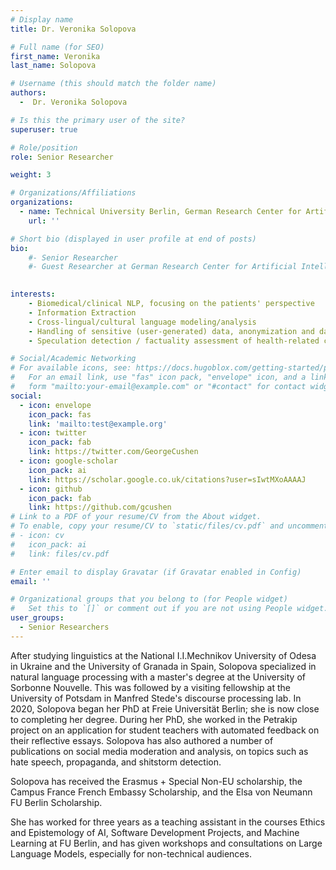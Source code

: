 ```yaml
---
# Display name
title: Dr. Veronika Solopova

# Full name (for SEO)
first_name: Veronika
last_name: Solopova

# Username (this should match the folder name)
authors:
  -  Dr. Veronika Solopova

# Is this the primary user of the site?
superuser: true

# Role/position
role: Senior Researcher

weight: 3

# Organizations/Affiliations
organizations:
  - name: Technical University Berlin, German Research Center for Artificial Intelligence
    url: ''

# Short bio (displayed in user profile at end of posts)
bio: 
    #- Senior Researcher
    #- Guest Researcher at German Research Center for Artificial Intelligence (DFKI)
  

interests:
    - Biomedical/clinical NLP, focusing on the patients' perspective
    - Information Extraction
    - Cross-lingual/cultural language modeling/analysis
    - Handling of sensitive (user-generated) data, anonymization and data generation techniques
    - Speculation detection / factuality assessment of health-related claims

# Social/Academic Networking
# For available icons, see: https://docs.hugoblox.com/getting-started/page-builder/#icons
#   For an email link, use "fas" icon pack, "envelope" icon, and a link in the
#   form "mailto:your-email@example.com" or "#contact" for contact widget.
social:
  - icon: envelope
    icon_pack: fas
    link: 'mailto:test@example.org'
  - icon: twitter
    icon_pack: fab
    link: https://twitter.com/GeorgeCushen
  - icon: google-scholar
    icon_pack: ai
    link: https://scholar.google.co.uk/citations?user=sIwtMXoAAAAJ
  - icon: github
    icon_pack: fab
    link: https://github.com/gcushen
# Link to a PDF of your resume/CV from the About widget.
# To enable, copy your resume/CV to `static/files/cv.pdf` and uncomment the lines below.
# - icon: cv
#   icon_pack: ai
#   link: files/cv.pdf

# Enter email to display Gravatar (if Gravatar enabled in Config)
email: ''

# Organizational groups that you belong to (for People widget)
#   Set this to `[]` or comment out if you are not using People widget.
user_groups:
  - Senior Researchers
---
```

After studying linguistics at the National I.I.Mechnikov University of Odesa in Ukraine and the University of Granada in Spain, Solopova specialized in natural language processing with a master's degree at the University of Sorbonne Nouvelle. This was followed by a visiting fellowship at the University of Potsdam in Manfred Stede's discourse processing lab. In 2020, Solopova began her PhD at Freie Universität Berlin; she is now close to completing her degree. During her PhD, she worked in the Petrakip project on an application for student teachers with automated feedback on their reflective essays. Solopova has also authored a number of publications on social media moderation and analysis, on topics such as hate speech, propaganda, and shitstorm detection.

Solopova has received the Erasmus + Special Non-EU scholarship, the Campus France French Embassy Scholarship, and the Elsa von Neumann FU Berlin Scholarship.

She has worked for three years as a teaching assistant in the courses Ethics and Epistemology of AI, Software Development Projects, and Machine Learning at FU Berlin, and has given workshops and consultations on Large Language Models, especially for non-technical audiences.